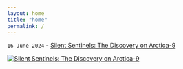 ```yaml
---
layout: home
title: "home"
permalink: /
---
```


`16 June 2024` - [Silent Sentinels: The Discovery on Arctica-9](/0xb0/short-story/2024-06-16-Silent-Sentinels-The-Discovery-on-Arctica-9.html)


[![Silent Sentinels: The Discovery on Arctica-9](/0xb0/assets/Gemini_Generated_Image_xj44cdxj44cdxj44.jpg)](/0xb0/short-story/2024-06-16-Silent-Sentinels-The-Discovery-on-Arctica-9.html)
